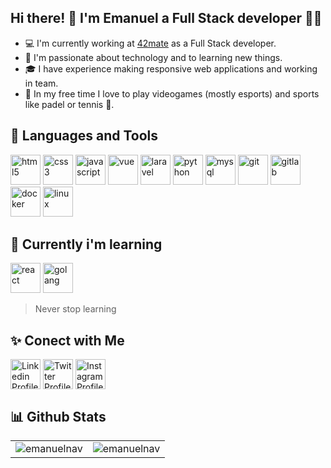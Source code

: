 ## Hi there! 👋 I'm Emanuel a Full Stack developer 👨‍💻

- 💻 I'm currently working at [42mate](https://www.42mate.com/) as a Full Stack developer.
- 🚀 I'm passionate about technology and to learning new things.
- 🎓 I have experience making responsive web applications and working in team.
- 👾 In my free time I love to play videogames (mostly esports) and sports like padel or tennis 🎾.

## 🔬 Languages and Tools

<p align="left">
<img src="https://img.icons8.com/color/48/000000/html-5--v1.png" alt="html5" width="48" height="48"/>
<img src="https://img.icons8.com/color/48/000000/css3.png" alt="css3" width="48" height="48"/>
<img src="https://img.icons8.com/color/48/000000/javascript--v1.png" alt="javascript" width="48" height="48"/>
<img src="https://img.icons8.com/color/48/000000/vue-js.png" alt="vue" width="48" height="48"/>
<img src="https://img.icons8.com/fluency/48/000000/laravel.png" alt="laravel" width="48" height="48"/>
<img src="https://img.icons8.com/color/48/000000/python--v1.png" alt="python" width="48" height="48"/>
<img src="https://img.icons8.com/color/48/000000/mysql-logo.png" alt="mysql" width="48" height="48"/>
<img src="https://img.icons8.com/color/48/000000/git.png" alt="git" width="48" height="48"/>
<img src="https://img.icons8.com/color/48/000000/gitlab.png" alt="gitlab" width="48" height="48"/>
<img src="https://img.icons8.com/fluency/48/000000/docker.png" alt="docker" width="48" height="48"/>
<img src="https://img.icons8.com/color/48/000000/linux--v1.png" alt="linux" width="48" height="48"/>
</p>

## 🌱 Currently i'm learning

<p align="left">
<img src="https://img.icons8.com/color/48/000000/react-native.png" alt="react" height="48" width="48" />
<img src="https://img.icons8.com/color/48/000000/golang.png" alt="golang" height="48" width="48" />
</p>

> Never stop learning

## ✨ Conect with Me

<p align="left">
<a href="https://www.linkedin.com/in/emanuelnav" target="_blank"><img align="center" src="https://img.icons8.com/color/48/000000/linkedin.png" alt="Linkedin Profile" height="48" width="48" /></a>
<a href="https://twitter.com/emanuelnav_" target="_blank"><img align="center" src="https://img.icons8.com/color/48/000000/twitter-squared.png" alt="Twitter Profile" height="48" width="48" /></a>
<a href="https://www.instagram.com/emanuelnav_/" target="_blank"><img align="center" src="https://img.icons8.com/fluency/48/000000/instagram-new.png" alt="Instagram Profile" height="48" width="48"></a>
</p>

## 📊 Github Stats

<table>
  <tr>
    <td><img src="https://github-readme-stats.vercel.app/api?username=emanuelnav&show_icons=true&locale=en&theme=radical&hide_border=true" alt="emanuelnav" /></td>
    <td><img src="https://github-readme-stats.vercel.app/api/top-langs?username=emanuelnav&show_icons=true&locale=en&layout=compact&theme=radical&hide_border=true" alt="emanuelnav" /></td>
  </tr>
</table>
